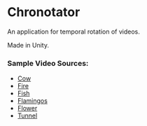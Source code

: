 # Chronotator
An application for temporal rotation of videos.

Made in Unity.

### Sample Video Sources:
- [Cow](https://pixabay.com/videos/highlander-cattle-animal-mammal-125147/)
- [Fire](https://pixabay.com/videos/fire-water-elements-burn-flame-125068/)
- [Fish](https://pixabay.com/videos/fish-underwater-aquarium-swim-110879/)
- [Flamingos](https://pixabay.com/videos/flamingo-water-bird-bird-exotic-120394/)
- [Flower](https://pixabay.com/videos/cornflower-flower-blossom-bloom-124429/)
- [Tunnel](https://pixabay.com/videos/tunnel-stars-light-exit-man-124983/)
